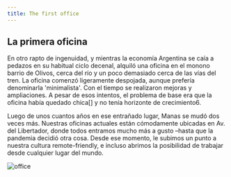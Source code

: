 ```yaml
---
title: The first office
---
```

## La primera oficina

En otro rapto de ingenuidad, y mientras la economía Argentina se caía a pedazos en su habitual ciclo decenal, alquiló una oficina en el monono barrio de Olivos, cerca del río y un poco demasiado cerca de las vías del tren. La oficina comenzó ligeramente despojada, aunque prefería denominarla 'minimalista'. Con el tiempo se realizaron mejoras y ampliaciones. A pesar de esos intentos, el problema de base era que la oficina había quedado chica[] y no tenía horizonte de crecimiento6.

Luego de unos cuantos años en ese entrañado lugar, Manas se mudó dos veces más. Nuestras oficinas actuales están cómodamente ubicadas en Av. del Libertador, donde todos entramos mucho más a gusto –hasta que la pandemia decidió otra cosa. Desde ese momento, le subimos un punto a nuestra cultura remote-friendly, e incluso abrimos la posibilidad de trabajar desde cualquier lugar del mundo.


![office](/images/office.svg)

[^1]: The ceiling was too low

[^2]: The office lacked enough windows